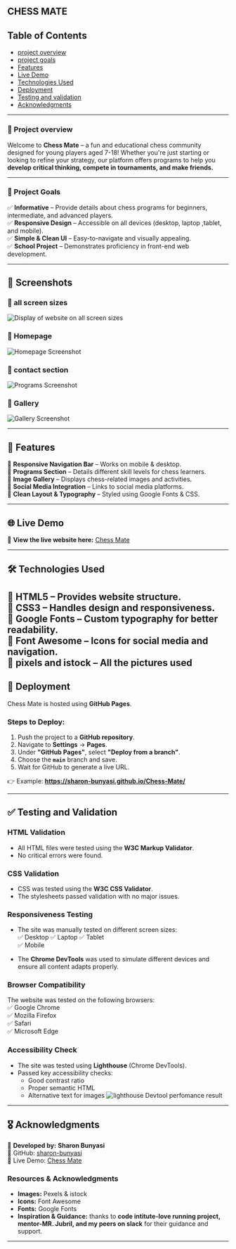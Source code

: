 ## CHESS MATE

## Table of Contents

- [project overview](#-project-overview)
- [project goals](#-project-goals)
- [Features](#features)
- [Live Demo](#live-demo)
- [Technologies Used](#technologies-used)
- [Deployment](#-deployment)
- [Testing and validation](#-testing-and-validation)
- [Acknowledgments](#️-acknowledgments)

-----
  ### 🎯 Project overview

Welcome to **Chess Mate** – a fun and educational chess community designed for young players aged 7-18! Whether you're just starting or looking to refine your strategy, our platform offers programs to help you **develop critical thinking, compete in tournaments, and make friends.**  

------
### 🎯 Project Goals  
✅ **Informative** – Provide details about chess programs for beginners, intermediate, and advanced players.  
✅ **Responsive Design** – Accessible on all devices (desktop, laptop ,tablet, and mobile).  
✅ **Simple & Clean UI** – Easy-to-navigate and visually appealing.  
✅ **School Project** – Demonstrates proficiency in front-end web development.  

----
## 🎨 Screenshots  

### 📍 all screen sizes  
![Display of website on all screen sizes](/documentation/all-screen-sizes..png)

### 📍 Homepage  
![Homepage Screenshot](/documentation/laptop.png)  

### 📍 contact section  
![Programs Screenshot](/documentation/tablet.png)  

### 📍 Gallery  
![Gallery Screenshot](/documentation/gallery.png) 


---
## 🚀 Features  

🔹 **Responsive Navigation Bar** – Works on mobile & desktop.  
🔹 **Programs Section** – Details different skill levels for chess learners.  
🔹 **Image Gallery** – Displays chess-related images and activities.  
🔹 **Social Media Integration** – Links to social media platforms.  
🔹 **Clean Layout & Typography** – Styled using Google Fonts & CSS.  

---
## 🌐 Live Demo  

📌 **View the live website here:** [Chess Mate](https://sharon-bunyasi.github.io/Chess-Mate/)  

---

## 🛠️ Technologies Used  

🔹 **HTML5** – Provides website structure.  
🔹 **CSS3** – Handles design and responsiveness.  
🔹 **Google Fonts** – Custom typography for better readability.  
🔹 **Font Awesome** – Icons for social media and navigation.  
🔹 **pixels and istock** – All the pictures used 
---
## 🚀 Deployment  

Chess Mate is hosted using **GitHub Pages**.  

### **Steps to Deploy:**  
1. Push the project to a **GitHub repository**.  
2. Navigate to **Settings** → **Pages**.  
3. Under **"GitHub Pages"**, select **"Deploy from a branch"**.  
4. Choose the **`main`** branch and save.  
5. Wait for GitHub to generate a live URL.  

👉 Example: **https://sharon-bunyasi.github.io/Chess-Mate/**  

---
## ✅ Testing and Validation  

### **HTML Validation**  
- All HTML files were tested using the **W3C Markup Validator**.  
- No critical errors were found.  

### **CSS Validation**  
- CSS was tested using the **W3C CSS Validator**.  
- The stylesheets passed validation with no major issues.  

### **Responsiveness Testing**  
- The site was manually tested on different screen sizes:  
  ✅ Desktop 
  ✅ Laptop 
  ✅ Tablet  
  ✅ Mobile   

- The **Chrome DevTools** was used to simulate different devices and ensure all content adapts properly.  

### **Browser Compatibility**  
The website was tested on the following browsers:  
✅ Google Chrome  
✅ Mozilla Firefox  
✅ Safari  
✅ Microsoft Edge  

### **Accessibility Check**  
- The site was tested using **Lighthouse** (Chrome DevTools).  
- Passed key accessibility checks:  
  - Good contrast ratio  
  - Proper semantic HTML  
  - Alternative text for images 
  ![lighthouse Devtool perfomance result](/documentation/lighthouse-devtools.png)
---
## 🎖️ Acknowledgments  

👤 **Developed by:** **Sharon Bunyasi**  
📌 GitHub: [sharon-bunyasi](https://github.com/sharon-bunyasi)  
📌 Live Demo: [Chess Mate](https://sharon-bunyasi.github.io/Chess-Mate/)  

### **Resources & Acknowledgments**  
- **Images:** Pexels & istock 
- **Icons:** Font Awesome  
- **Fonts:** Google Fonts  
- **Inspiration & Guidance:** thanks to  **code intitute-love running project, mentor-MR. Jubril, and my peers on slack** for their guidance and support.  


---